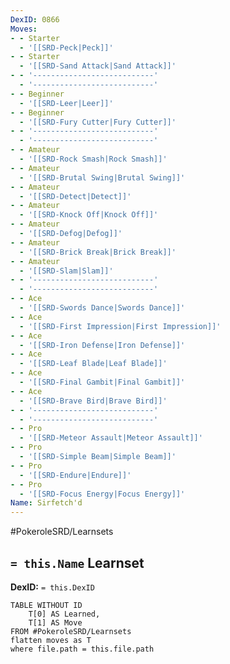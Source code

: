 ```yaml
---
DexID: 0866
Moves:
- - Starter
  - '[[SRD-Peck|Peck]]'
- - Starter
  - '[[SRD-Sand Attack|Sand Attack]]'
- - '---------------------------'
  - '---------------------------'
- - Beginner
  - '[[SRD-Leer|Leer]]'
- - Beginner
  - '[[SRD-Fury Cutter|Fury Cutter]]'
- - '---------------------------'
  - '---------------------------'
- - Amateur
  - '[[SRD-Rock Smash|Rock Smash]]'
- - Amateur
  - '[[SRD-Brutal Swing|Brutal Swing]]'
- - Amateur
  - '[[SRD-Detect|Detect]]'
- - Amateur
  - '[[SRD-Knock Off|Knock Off]]'
- - Amateur
  - '[[SRD-Defog|Defog]]'
- - Amateur
  - '[[SRD-Brick Break|Brick Break]]'
- - Amateur
  - '[[SRD-Slam|Slam]]'
- - '---------------------------'
  - '---------------------------'
- - Ace
  - '[[SRD-Swords Dance|Swords Dance]]'
- - Ace
  - '[[SRD-First Impression|First Impression]]'
- - Ace
  - '[[SRD-Iron Defense|Iron Defense]]'
- - Ace
  - '[[SRD-Leaf Blade|Leaf Blade]]'
- - Ace
  - '[[SRD-Final Gambit|Final Gambit]]'
- - Ace
  - '[[SRD-Brave Bird|Brave Bird]]'
- - '---------------------------'
  - '---------------------------'
- - Pro
  - '[[SRD-Meteor Assault|Meteor Assault]]'
- - Pro
  - '[[SRD-Simple Beam|Simple Beam]]'
- - Pro
  - '[[SRD-Endure|Endure]]'
- - Pro
  - '[[SRD-Focus Energy|Focus Energy]]'
Name: Sirfetch'd
---
```


#PokeroleSRD/Learnsets

## `= this.Name` Learnset

**DexID:** `= this.DexID`

```dataview
TABLE WITHOUT ID
    T[0] AS Learned,
    T[1] AS Move
FROM #PokeroleSRD/Learnsets
flatten moves as T
where file.path = this.file.path
```
